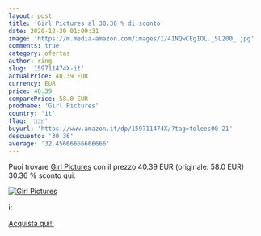 ```yaml
---
layout: post
title: 'Girl Pictures al 30.36 % di sconto'
date: 2020-12-30 01:09:31
image: 'https://m.media-amazon.com/images/I/41NQwCEg1OL._SL200_.jpg'
comments: true
category: ofertas
author: ring
slug: '159711474X-it'
actualPrice: 40.39 EUR
currency: EUR
price: 40.39
comparePrice: 58.0 EUR
prodname: 'Girl Pictures'
country: 'it'
flag: '🇮🇹'
buyurl: 'https://www.amazon.it/dp/159711474X/?tag=tolees00-21'
descuento: '30.36'
average: '32.45666666666666'
---
```


Puoi trovare [Girl Pictures](https://www.amazon.it/dp/159711474X/?tag=tolees00-21) con il prezzo 40.39 EUR (originale: 58.0 EUR) 30.36 % sconto qui:

[![Girl Pictures](https://m.media-amazon.com/images/I/41NQwCEg1OL._SL200_.jpg)](https://www.amazon.it/dp/159711474X/?tag=tolees00-21)

ℹ️:


[Acquista qui!!](https://www.amazon.it/dp/159711474X/?tag=tolees00-21)
